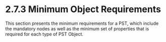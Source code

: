 <html dir="LTR" xmlns:mshelp="http://msdn.microsoft.com/mshelp" xmlns:ddue="http://ddue.schemas.microsoft.com/authoring/2003/5" xmlns:xlink="http://www.w3.org/1999/xlink" xmlns:tool="http://www.microsoft.com/tooltip">
    <head>
        <meta http-equiv="Content-Type" content="text/html; CHARSET=utf-8"></meta>
        <meta name="save" content="history"></meta>
        <title>2.7.3 Minimum Object Requirements</title>
        <xml>
            <mshelp:toctitle title="2.7.3 Minimum Object Requirements"></mshelp:toctitle>
            <mshelp:rltitle title="[MS-PST]: Minimum Object Requirements"></mshelp:rltitle>
            <mshelp:keyword index="A" term="7af54176-5108-4ac7-973f-8252ad223acb"></mshelp:keyword>
            <mshelp:attr name="DCSext.ContentType" value="open specification"></mshelp:attr>
            <mshelp:attr name="AssetID" value="7af54176-5108-4ac7-973f-8252ad223acb"></mshelp:attr>
            <mshelp:attr name="TopicType" value="kbRef"></mshelp:attr>
            <mshelp:attr name="DCSext.Title" value="[MS-PST]: Minimum Object Requirements" />
        </xml>
    </head>
    <body>
        <div id="header">
            <h1 class="heading">2.7.3 Minimum Object Requirements</h1>
        </div>
        <div id="mainSection">
            <div id="mainBody">
                <div id="allHistory" class="saveHistory"></div>
                <div id="sectionSection0" class="section" name="collapseableSection">
                    

<p>This section presents the minimum requirements for a PST,
which include the mandatory nodes as well as the minimum set of properties that
is required for each type of PST Object.</p>
                </div>
            </div>
        </div>
    </body>
</html>